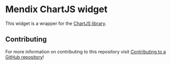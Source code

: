 # Mendix ChartJS widget

This widget is a wrapper for the [ChartJS library](http://www.chartjs.org/).

## Contributing

For more information on contributing to this repository visit [Contributing to a GitHub repository](https://world.mendix.com/display/howto50/Contributing+to+a+GitHub+repository)!